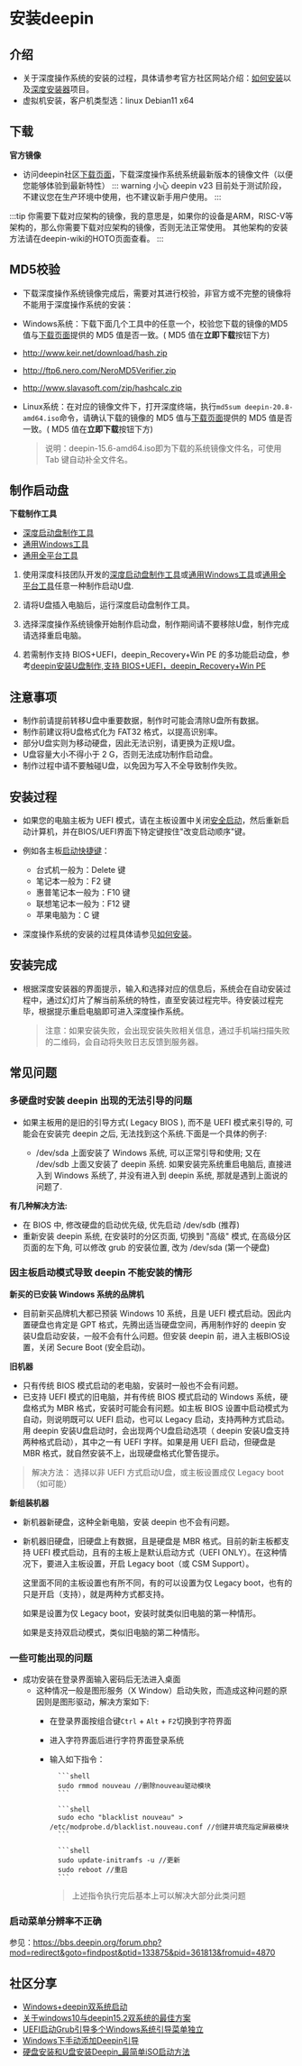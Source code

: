 # 安装deepin

## 介绍

* 关于深度操作系统的安装的过程，具体请参考官方社区网站介绍：[如何安装](https://www.deepin.org/installation/)以及[深度安装器](https://www.deepin.org/original/deepin-installer/)项目。
* 虚拟机安装，客户机类型选：linux Debian11 x64

## 下载

**官方镜像**

* 访问deepin社区[下载页面](https://www.deepin.org/download/)，下载深度操作系统系统最新版本的镜像文件（以便您能够体验到最新特性）
::: warning 小心
deepin v23 目前处于测试阶段，不建议您在生产环境中使用，也不建议新手用户使用。
:::

:::tip
你需要下载对应架构的镜像，我的意思是，如果你的设备是ARM，RISC-V等架构的，那么你需要下载对应架构的镜像，否则无法正常使用。
其他架构的安装方法请在deepin-wiki的HOTO页面查看。
:::

## MD5校验

* 下载深度操作系统镜像完成后，需要对其进行校验，非官方或不完整的镜像将不能用于深度操作系统的安装：

* Windows系统：下载下面几个工具中的任意一个，校验您下载的镜像的MD5值与[下载页面](https://www.deepin.org/download/)提供的 MD5 值是否一致。( MD5 值在**立即下载**按钮下方)

* <http://www.keir.net/download/hash.zip>

* <http://ftp6.nero.com/NeroMD5Verifier.zip>

* <http://www.slavasoft.com/zip/hashcalc.zip>

* Linux系统：在对应的镜像文件下，打开深度终端，执行`md5sum deepin-20.8-amd64.iso`命令，请确认下载的镜像的 MD5 值与[下载页面](https://www.deepin.org/download/)提供的 MD5 值是否一致。( MD5 值在**立即下载**按钮下方)

    > 说明：deepin-15.6-amd64.iso即为下载的系统镜像文件名，可使用 Tab 键自动补全文件名。

## 制作启动盘

**下载制作工具**

* [深度启动盘制作工具](https://www.deepin.org/original/deepin-boot-maker/)
* [通用Windows工具](https://github.com/pbatard/rufus)
* [通用全平台工具](https://github.com/balena-io/etcher)

 1. 使用深度科技团队开发的[深度启动盘制作工具](https://www.deepin.org/original/deepin-boot-maker/)或[通用Windows工具](https://github.com/pbatard/rufus)或[通用全平台工具](https://github.com/balena-io/etcher)任意一种制作启动U盘.

 2. 请将U盘插入电脑后，运行深度启动盘制作工具。

 3. 选择深度操作系统镜像开始制作启动盘，制作期间请不要移除U盘，制作完成请选择重启电脑。

 4. 若需制作支持 BIOS+UEFI，deepin_Recovery+Win PE 的多功能启动盘，参考[deepin安装U盘制作,支持 BIOS+UEFI，deepin_Recovery+Win PE](https://bbs.deepin.org/forum.php?mod=viewthread&tid=149708&extra=)

## 注意事项

* 制作前请提前转移U盘中重要数据，制作时可能会清除U盘所有数据。
* 制作前建议将U盘格式化为 FAT32 格式，以提高识别率。
* 部分U盘实则为移动硬盘，因此无法识别，请更换为正规U盘。
* U盘容量大小不得小于 2 G，否则无法成功制作启动盘。
* 制作过程中请不要触碰U盘，以免因为写入不全导致制作失败。

## 安装过程

* 如果您的电脑主板为 UEFI 模式，请在主板设置中关闭[安全启动](http://www.yxswz.com/x64bug.html)，然后重新启动计算机，并在BIOS/UEFI界面下特定键按住"改变启动顺序"键。

* 例如各主板[启动快捷键](http://jingyan.baidu.com/article/a378c9609ace4eb328283005.html)：

  * 台式机一般为：Delete 键
  * 笔记本一般为：F2 键
  * 惠普笔记本一般为：F10 键
  * 联想笔记本一般为：F12 键
  * 苹果电脑为：C 键

* 深度操作系统的安装的过程具体请参见[如何安装](https://www.deepin.org/installation/)。

## 安装完成

* 根据深度安装器的界面提示，输入和选择对应的信息后，系统会在自动安装过程中，通过幻灯片了解当前系统的特性，直至安装过程完毕。待安装过程完毕，根据提示重启电脑即可进入深度操作系统。

    > 注意：如果安装失败，会出现安装失败相关信息，通过手机端扫描失败的二维码，会自动将失败日志反馈到服务器。

## 常见问题

### 多硬盘时安装 deepin 出现的无法引导的问题

* 如果主板用的是旧的引导方式( Legacy BIOS ), 而不是 UEFI 模式来引导的, 可能会在安装完 deepin 之后, 无法找到这个系统.下面是一个具体的例子:

  * /dev/sda 上面安装了 Windows 系统, 可以正常引导和使用; 又在 /dev/sdb 上面又安装了 deepin 系统. 如果安装完系统重启电脑后, 直接进入到 Windows 系统了, 并没有进入到 deepin 系统, 那就是遇到上面说的问题了.

**有几种解决方法:**

* 在 BIOS 中, 修改硬盘的启动优先级, 优先启动 /dev/sdb (推荐)
* 重新安装 deepin 系统, 在安装时的分区页面, 切换到 "高级" 模式, 在高级分区页面的左下角, 可以修改 grub 的安装位置, 改为 /dev/sda (第一个硬盘)

### 因主板启动模式导致 deepin 不能安装的情形

**新买的已安装 Windows 系统的品牌机**

* 目前新买品牌机大都已预装 Windows 10 系统，且是 UEFI 模式启动。因此内置硬盘也肯定是 GPT 格式，先腾出适当硬盘空间，再用制作好的 deepin 安装U盘启动安装，一般不会有什么问题。但安装 deepin 前，进入主板BIOS设置，关闭 Secure Boot (安全启动)。

**旧机器**

* 只有传统 BIOS 模式启动的老电脑，安装时一般也不会有问题。
* 已支持 UEFI 模式的旧电脑，并有传统 BIOS 模式启动的 Windows 系统，硬盘格式为 MBR 格式，安装时可能会有问题。如主板 BIOS 设置中启动模式为自动，则说明既可以 UEFI 启动，也可以 Legacy 启动，支持两种方式启动。用 deepin 安装U盘启动时，会出现两个U盘启动选项（ deepin 安装U盘支持两种格式启动），其中之一有 UEFI 字样。如果是用 UEFI 启动，但硬盘是 MBR 格式，就自然安装不上，出现硬盘格式化警告提示。

> 解决方法： 选择以非 UEFI 方式启动U盘，或主板设置成仅 Legacy boot（如可能）

**新组装机器**

* 新机器新硬盘，这种全新电脑，安装 deepin 也不会有问题。
* 新机器旧硬盘，旧硬盘上有数据，且是硬盘是 MBR 格式。目前的新主板都支持 UEFI 模式启动，且有的主板上是默认启动方式（UEFI  ONLY）。在这种情况下，要进入主板设置，开启 Legacy  boot（或 CSM Support）。

    这里面不同的主板设置也有所不同，有的可以设置为仅 Legacy  boot，也有的只是开启（支持），就是两种方式都支持。

   如果是设置为仅 Legacy  boot，安装时就类似旧电脑的第一种情形。

   如果是支持双启动模式，类似旧电脑的第二种情形。

### 一些可能出现的问题

* 成功安装在登录界面输入密码后无法进入桌面
  * 这种情况一般是图形服务（X Window）启动失败，而造成这种问题的原因则是图形驱动，解决方案如下:
    * 在登录界面按组合键`Ctrl` + `Alt` + `F2`切换到字符界面
    * 进入字符界面后进行字符界面登录系统
    * 输入如下指令：

            ```shell
            sudo rmmod nouveau //删除nouveau驱动模块
            ```

            ```shell
            sudo echo "blacklist nouveau" > /etc/modprobe.d/blacklist.nouveau.conf //创建并填充指定屏蔽模块
            ```

            ```shell
            sudo update-initramfs -u //更新
            sudo reboot //重启
            ```

        > 上述指令执行完后基本上可以解决大部分此类问题

### 启动菜单分辨率不正确

参见：<https://bbs.deepin.org/forum.php?mod=redirect&goto=findpost&ptid=133875&pid=361813&fromuid=4870>

## 社区分享

* [Windows+deepin双系统启动](https://bbs.deepin.org/forum.php?mod=viewthread&tid=44261)
* [关于windows10与deepin15.2双系统的最佳方案](https://bbs.deepin.org/forum.php?mod=viewthread&tid=42209)
* [UEFI启动Grub引导多个Windows系统引导菜单独立](https://bbs.deepin.org/forum.php?mod=viewthread&tid=132291)
* [Windows下手动添加Deepin引导](https://bbs.deepin.org/forum.php?mod=viewthread&tid=133725)
* [硬盘安装和U盘安装Deepin_最简单iSO启动方法](https://bbs.deepin.org/forum.php?mod=viewthread&tid=135051)
